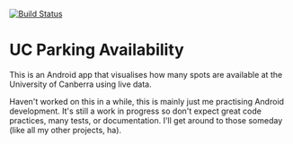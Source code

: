 [![Build Status](https://travis-ci.org/Jonno1809/UC-Parking-Availability.svg?branch=WIP)](https://travis-ci.org/Jonno1809/UC-Parking-Availability)

# UC Parking Availability
This is an Android app that visualises how many spots are available at the University of Canberra using live data.

Haven't worked on this in a while, this is mainly just me practising Android development. It's still a work in progress so don't expect great code practices, many tests, or documentation. I'll get around to those someday (like all my other projects, ha).
